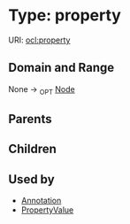 
# Type: property




URI: [ocl:property](http://w3id.org/oclproperty)


## Domain and Range

None ->  <sub>OPT</sub> [Node](Node.md)

## Parents


## Children


## Used by

 * [Annotation](Annotation.md)
 * [PropertyValue](PropertyValue.md)
